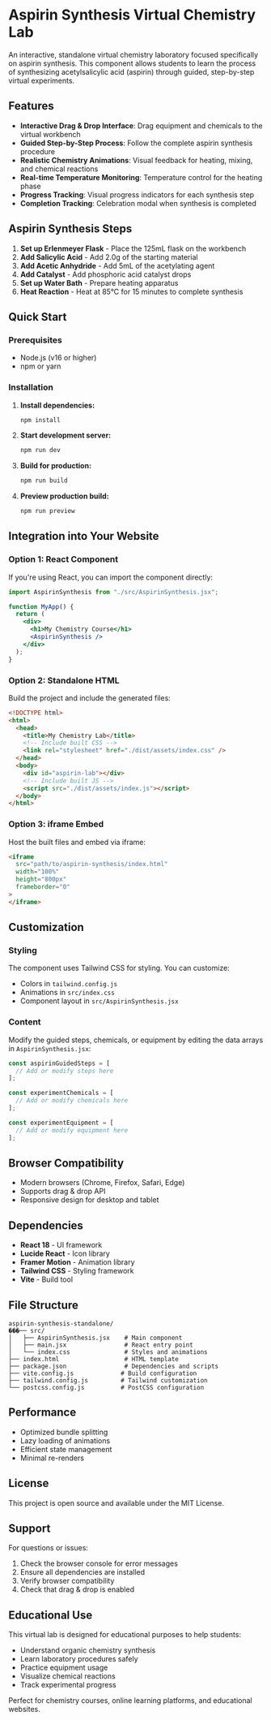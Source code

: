 # Aspirin Synthesis Virtual Chemistry Lab

An interactive, standalone virtual chemistry laboratory focused specifically on aspirin synthesis. This component allows students to learn the process of synthesizing acetylsalicylic acid (aspirin) through guided, step-by-step virtual experiments.

## Features

- **Interactive Drag & Drop Interface**: Drag equipment and chemicals to the virtual workbench
- **Guided Step-by-Step Process**: Follow the complete aspirin synthesis procedure
- **Realistic Chemistry Animations**: Visual feedback for heating, mixing, and chemical reactions
- **Real-time Temperature Monitoring**: Temperature control for the heating phase
- **Progress Tracking**: Visual progress indicators for each synthesis step
- **Completion Tracking**: Celebration modal when synthesis is completed

## Aspirin Synthesis Steps

1. **Set up Erlenmeyer Flask** - Place the 125mL flask on the workbench
2. **Add Salicylic Acid** - Add 2.0g of the starting material
3. **Add Acetic Anhydride** - Add 5mL of the acetylating agent
4. **Add Catalyst** - Add phosphoric acid catalyst drops
5. **Set up Water Bath** - Prepare heating apparatus
6. **Heat Reaction** - Heat at 85°C for 15 minutes to complete synthesis

## Quick Start

### Prerequisites

- Node.js (v16 or higher)
- npm or yarn

### Installation

1. **Install dependencies:**

   ```bash
   npm install
   ```

2. **Start development server:**

   ```bash
   npm run dev
   ```

3. **Build for production:**

   ```bash
   npm run build
   ```

4. **Preview production build:**
   ```bash
   npm run preview
   ```

## Integration into Your Website

### Option 1: React Component

If you're using React, you can import the component directly:

```jsx
import AspirinSynthesis from "./src/AspirinSynthesis.jsx";

function MyApp() {
  return (
    <div>
      <h1>My Chemistry Course</h1>
      <AspirinSynthesis />
    </div>
  );
}
```

### Option 2: Standalone HTML

Build the project and include the generated files:

```html
<!DOCTYPE html>
<html>
  <head>
    <title>My Chemistry Lab</title>
    <!-- Include built CSS -->
    <link rel="stylesheet" href="./dist/assets/index.css" />
  </head>
  <body>
    <div id="aspirin-lab"></div>
    <!-- Include built JS -->
    <script src="./dist/assets/index.js"></script>
  </body>
</html>
```

### Option 3: iframe Embed

Host the built files and embed via iframe:

```html
<iframe
  src="path/to/aspirin-synthesis/index.html"
  width="100%"
  height="800px"
  frameborder="0"
>
</iframe>
```

## Customization

### Styling

The component uses Tailwind CSS for styling. You can customize:

- Colors in `tailwind.config.js`
- Animations in `src/index.css`
- Component layout in `src/AspirinSynthesis.jsx`

### Content

Modify the guided steps, chemicals, or equipment by editing the data arrays in `AspirinSynthesis.jsx`:

```jsx
const aspirinGuidedSteps = [
  // Add or modify steps here
];

const experimentChemicals = [
  // Add or modify chemicals here
];

const experimentEquipment = [
  // Add or modify equipment here
];
```

## Browser Compatibility

- Modern browsers (Chrome, Firefox, Safari, Edge)
- Supports drag & drop API
- Responsive design for desktop and tablet

## Dependencies

- **React 18** - UI framework
- **Lucide React** - Icon library
- **Framer Motion** - Animation library
- **Tailwind CSS** - Styling framework
- **Vite** - Build tool

## File Structure

```
aspirin-synthesis-standalone/
���── src/
│   ├── AspirinSynthesis.jsx    # Main component
│   ├── main.jsx                # React entry point
│   └── index.css               # Styles and animations
├── index.html                  # HTML template
├── package.json                # Dependencies and scripts
├── vite.config.js             # Build configuration
├── tailwind.config.js         # Tailwind customization
└── postcss.config.js          # PostCSS configuration
```

## Performance

- Optimized bundle splitting
- Lazy loading of animations
- Efficient state management
- Minimal re-renders

## License

This project is open source and available under the MIT License.

## Support

For questions or issues:

1. Check the browser console for error messages
2. Ensure all dependencies are installed
3. Verify browser compatibility
4. Check that drag & drop is enabled

## Educational Use

This virtual lab is designed for educational purposes to help students:

- Understand organic chemistry synthesis
- Learn laboratory procedures safely
- Practice equipment usage
- Visualize chemical reactions
- Track experimental progress

Perfect for chemistry courses, online learning platforms, and educational websites.
